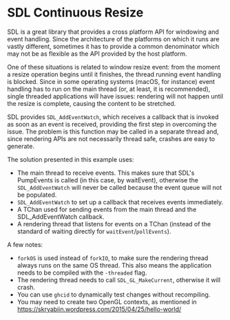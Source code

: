 # SDL Continuous Resize

SDL is a great library that provides a cross platform API for windowing and
event handling. Since the architecture of the platforms on which it runs are
vastly different, sometimes it has to provide a common denominator which may not
be as flexible as the API provided by the host platform.

One of these situations is related to window resize event: from the moment a
resize operation begins until it finishes, the thread running event handling is
blocked. Since in some operating systems (macOS, for instance) event handling
has to run on the main thread (or, at least, it is recommended), single threaded
applications will have issues: rendering will not happen until the resize is
complete, causing the content to be stretched.

SDL provides `SDL_AddEventWatch`, which receives a callback that is invoked as
soon as an event is received, providing the first step in overcoming the issue.
The problem is this function may be called in a separate thread and, since
rendering APIs are not necessarily thread safe, crashes are easy to generate.

The solution presented in this example uses:

- The main thread to receive events. This makes sure that SDL's PumpEvents is
  called (in this case, by waitEvent), otherwise the `SDL_AddEventWatch` will
  never be called because the event queue will not be populated.
- `SDL_AddEventWatch` to set up a callback that receives events immediately.
- A TChan used for sending events from the main thread and the SDL_AddEventWatch
  callback.
- A rendering thread that listens for events on a TChan (instead of the standard
  of waiting directly for `waitEvent`/`pollEvents`).

A few notes:

- `forkOS` is used instead of `forkIO`, to make sure the rendering thread always
  runs on the same OS thread. This also means the application needs to be
  compiled with the `-threaded` flag.
- The rendering thread needs to call `SDL_GL_MakeCurrent`, otherwise it will
  crash.
- You can use `ghcid` to dynamically test changes without recompiling.
- You may need to create two OpenGL contexts, as mentioned in
  https://skryabiin.wordpress.com/2015/04/25/hello-world/

